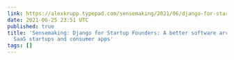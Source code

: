 ```yaml
---
link: https://alexkrupp.typepad.com/sensemaking/2021/06/django-for-startup-founders-a-better-software-architecture-for-saas-startups-and-consumer-apps.html
date: 2021-06-25 23:51 UTC
published: true
title: 'Sensemaking: Django for Startup Founders: A better software architecture for
  SaaS startups and consumer apps'
tags: []
---
```



